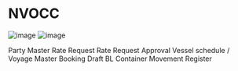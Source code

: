 # NVOCC
![image](https://user-images.githubusercontent.com/90704162/133434523-267d144b-5761-4f32-ad25-b0cc2ad5f586.png)
![image](https://user-images.githubusercontent.com/90704162/133434560-e3b07c67-beb8-4a9b-b48c-5182092ba9f0.png)




Party Master
Rate Request
Rate Request Approval
Vessel schedule / Voyage Master
Booking
Draft BL
Container Movement Register
